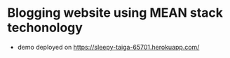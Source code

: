 # Blogging website using MEAN stack techonology
*  demo deployed on https://sleepy-taiga-65701.herokuapp.com/
